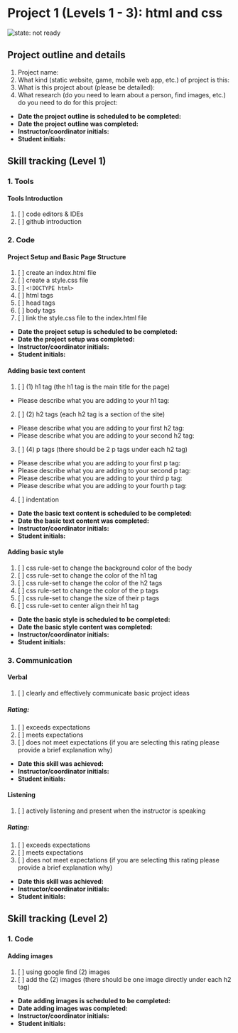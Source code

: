 # Project 1 (Levels 1 - 3): html and css

![state: not ready](https://img.shields.io/badge/status-not%20ready-red.svg)

## Project outline and details
  1. Project name:
  2. What kind (static website, game, mobile web app, etc.) of project is this:
  3. What is this project about (please be detailed):
  4. What research (do you need to learn about a person, find images, etc.) do you need to do for this project:

  - **Date the project outline is scheduled to be completed:** 
  - **Date the project outline was completed:**
  - **Instructor/coordinator initials:**
  - **Student initials:**

## Skill tracking (Level 1)

### 1. Tools 
#### Tools Introduction
  1. [ ] code editors & IDEs
  2. [ ] github introduction

### 2. Code 
#### Project Setup and Basic Page Structure
  1. [ ] create an index.html file
  2. [ ] create a style.css file
  3. [ ] `<!DOCTYPE html>`
  4. [ ] html tags
  5. [ ] head tags
  6. [ ] body tags
  7. [ ] link the style.css file to the index.html file

  - **Date the project setup is scheduled to be completed:** 
  - **Date the project setup was completed:** 
  - **Instructor/coordinator initials:**
  - **Student initials:**  

#### Adding basic text content
  1. [ ] (1) h1 tag (the h1 tag is the main title for the page)
  - Please describe what you are adding to your h1 tag:
  2. [ ] (2) h2 tags (each h2 tag is a section of the site) 
  - Please describe what you are adding to your first h2 tag:
  - Please describe what you are adding to your second h2 tag:
  3. [ ] (4) p tags (there should be 2 p tags under each h2 tag)
  - Please describe what you are adding to your first p tag:
  - Please describe what you are adding to your second p tag:
  - Please describe what you are adding to your third p tag:
  - Please describe what you are adding to your fourth p tag:  
  4. [ ] indentation

  - **Date the basic text content is scheduled to be completed:** 
  - **Date the basic text content was completed:**  
  - **Instructor/coordinator initials:** 
  - **Student initials:**  

#### Adding basic style
  1. [ ] css rule-set to change the background color of the body
  2. [ ] css rule-set to change the color of the h1 tag
  3. [ ] css rule-set to change the color of the h2 tags  
  4. [ ] css rule-set to change the color of the p tags
  5. [ ] css rule-set to change the size of their p tags
  6. [ ] css rule-set to center align their h1 tag

  - **Date the basic style is scheduled to be completed:** 
  - **Date the basic style content was completed:**  
  - **Instructor/coordinator initials:** 
  - **Student initials:** 

### 3. Communication 
#### Verbal
  1. [ ] clearly and effectively communicate basic project ideas
  
  ##### Rating:
  1. [ ] exceeds expectations
  2. [ ] meets expectations
  3. [ ] does not meet expectations (if you are selecting this rating please provide a brief explanation why) 

  - **Date this skill was achieved:**  
  - **Instructor/coordinator initials:**
  - **Student initials:**

#### Listening
  1. [ ] actively listening and present when the instructor is speaking

  ##### Rating:
  1. [ ] exceeds expectations
  2. [ ] meets expectations
  3. [ ] does not meet expectations (if you are selecting this rating please provide a brief explanation why)

  - **Date this skill was achieved:**  
  - **Instructor/coordinator initials:**
  - **Student initials:**
  
## Skill tracking (Level 2)

### 1. Code
#### Adding images
  1. [ ] using google find (2) images
  2. [ ] add the (2) images (there should be one image directly under each h2 tag)
  
  - **Date adding images is scheduled to be completed:** 
  - **Date adding images was completed:**  
  - **Instructor/coordinator initials:** 
  - **Student initials:** 
